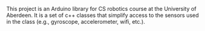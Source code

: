 This project is an Arduino library for CS robotics course at the University of Aberdeen. It is a set of c++ classes that simplify access to the sensors used in the class (e.g., gyroscope, accelerometer, wifi, etc.).